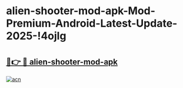 # alien-shooter-mod-apk-Mod-Premium-Android-Latest-Update-2025-!4ojlg

# <h2><a href="https://jju0fp.esa.edu.pl?title=alien-shooter-mod-apk&ref=4ojlg">🔗👉 🔴 alien-shooter-mod-apk</a></h2>

[![acn](https://github.com/user-attachments/assets/0f9c940e-d8b0-45ae-aac7-cd30a18b3e1c)](https://jju0fp.esa.edu.pl?title=alien-shooter-mod-apk&ref=4ojlg)


